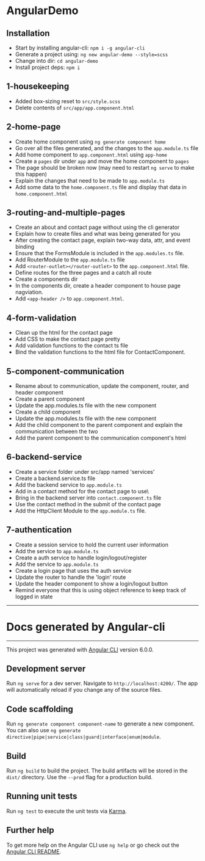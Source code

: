 # AngularDemo

## Installation
 - Start by installing angular-cli: `npm i -g angular-cli`
 - Generate a project using: `ng new angular-demo --style=scss`
 - Change into dir: `cd angular-demo`
 - Install project deps: `npm i`

## 1-housekeeping
 - Added box-sizing reset to `src/style.scss`
 - Delete contents of `src/app/app.component.html`

## 2-home-page
 - Create home component using `ng generate component home`
 - Go over all the files generated, and the changes to the `app.module.ts` file
 - Add home component to `app.component.html` using `app-home`
 - Create a `pages` dir under `app` and move the home component to `pages`
 - The page should be broken now (may need to restart `ng serve` to make this happen)
 - Explain the changes that need to be made to `app.module.ts`
 - Add some data to the `home.component.ts` file and display that data in `home.component.html`

## 3-routing-and-multiple-pages
 - Create an about and contact page without using the cli generator
 - Explain how to create files and what was being generated for you
 - After creating the contact page, explain two-way data, attr, and event binding
 - Ensure that the FormsModule is included in the `app.modules.ts` file.
 - Add RouterModule to the `app.module.ts` file
 - Add `<router-outlet></router-outlet>` to the `app.component.html` file.
 - Define routes for the three pages and a catch all route
 - Create a components dir
 - In the components dir, create a header component to house page nagviation.
 - Add `<app-header />` to `app.component.html`.

## 4-form-validation
 - Clean up the html for the contact page
 - Add CSS to make the contact page pretty
 - Add validation functions to the contact ts file
 - Bind the validation functions to the html file for ContactComponent.

## 5-component-communication
 - Rename about to communication, update the component, router, and header component
 - Create a parent component
 - Update the app.modules.ts file with the new component
 - Create a child component
 - Update the app.modules.ts file with the new component
 - Add the child component to the parent component and explain the communication between the two
 - Add the parent component to the communication component's html

## 6-backend-service
 - Create a service folder under src/app named 'services'
 - Create a backend.service.ts file
 - Add the backend service to `app.module.ts`
 - Add in a contact method for the contact page to use\
 - Bring in the backend server into `contact.component.ts` file
 - Use the contact method in the submit of the contact page
 - Add the HttpClient Module to the `app.module.ts` file.

## 7-authentication
 - Create a session service to hold the current user information
 - Add the service to `app.module.ts`
 - Create a auth service to handle login/logout/register
 - Add the service to `app.module.ts`
 - Create a login page that uses the auth service
 - Update the router to handle the 'login' route
 - Update the header component to show a login/logout button
 - Remind everyone that this is using object reference to keep track of logged in state
 

---
# Docs generated by Angular-cli
---

This project was generated with [Angular CLI](https://github.com/angular/angular-cli) version 6.0.0.

## Development server

Run `ng serve` for a dev server. Navigate to `http://localhost:4200/`. The app will automatically reload if you change any of the source files.

## Code scaffolding

Run `ng generate component component-name` to generate a new component. You can also use `ng generate directive|pipe|service|class|guard|interface|enum|module`.

## Build

Run `ng build` to build the project. The build artifacts will be stored in the `dist/` directory. Use the `--prod` flag for a production build.

## Running unit tests

Run `ng test` to execute the unit tests via [Karma](https://karma-runner.github.io).

## Further help

To get more help on the Angular CLI use `ng help` or go check out the [Angular CLI README](https://github.com/angular/angular-cli/blob/master/README.md).
